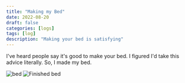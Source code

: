 ```yaml
---
title: "Making my Bed"
date: 2022-08-20
draft: false
categories: [logs]
tags: [log]
description: "Making your bed is satisfying"
---
```

I've heard people say it's good to make your bed. I figured I'd take this advice literally. So, I made my bed. 

![bed](/static/bed1.jpg)
![Finished bed](/static/bed3.jpg)


